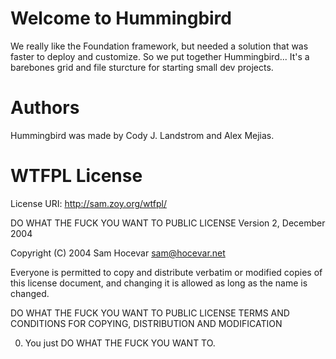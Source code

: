 Welcome to Hummingbird
======================

We really like the Foundation framework, but needed a solution that was faster to deploy and customize.
So we put together Hummingbird... It's a barebones grid and file sturcture for starting small dev projects.


Authors
=========

Hummingbird was made by Cody J. Landstrom and Alex Mejias.


WTFPL License
=============

License URI: http://sam.zoy.org/wtfpl/


DO WHAT THE FUCK YOU WANT TO PUBLIC LICENSE
Version 2, December 2004

 Copyright (C) 2004 Sam Hocevar <sam@hocevar.net>

 Everyone is permitted to copy and distribute verbatim or modified
 copies of this license document, and changing it is allowed as long
 as the name is changed.

DO WHAT THE FUCK YOU WANT TO PUBLIC LICENSE
TERMS AND CONDITIONS FOR COPYING, DISTRIBUTION AND MODIFICATION

  0. You just DO WHAT THE FUCK YOU WANT TO.
